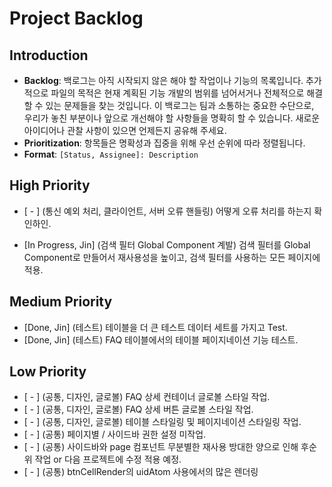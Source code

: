 # Project Backlog

## Introduction

- **Backlog**: 백로그는 아직 시작되지 않은 해야 할 작업이나 기능의 목록입니다.
  추가적으로 파일의 목적은 현재 계획된 기능 개발의 범위를 넘어서거나 전체적으로 해결할 수 있는 문제들을 찾는 것입니다.
  이 백로그는 팀과 소통하는 중요한 수단으로, 우리가 놓친 부분이나 앞으로 개선해야 할 사항들을 명확히 할 수 있습니다.
  새로운 아이디어나 관찰 사항이 있으면 언제든지 공유해 주세요.
- **Prioritization**: 항목들은 명확성과 집중을 위해 우선 순위에 따라 정렬됩니다.
- **Format**: `[Status, Assignee]: Description`

## High Priority

- [ - ] (통신 예외 처리, 클라이언트, 서버 오류 핸들링) 어떻게 오류 처리를 하는지 확인하인.

- [In Progress, Jin] (검색 필터 Global Component 계발) 검색 필터를 Global Component로 만들어서 재사용성을 높이고, 검색 필터를 사용하는 모든 페이지에 적용.

## Medium Priority

- [Done, Jin] (테스트) 테이블을 더 큰 테스트 데이터 세트를 가지고 Test.
- [Done, Jin] (테스트) FAQ 테이블에서의 테이블 페이지네이션 기능 테스트.

## Low Priority

- [ - ] (공통, 디자인, 글로볼) FAQ 상세 컨테이너 글로볼 스타일 작업.
- [ - ] (공통, 디자인, 글로볼) FAQ 상세 버튼 글로볼 스타일 작업.
- [ - ] (공통, 디자인, 글로볼) 테이블 스타일링 및 페이지네이션 스타일링 작업.
- [ - ] (공통) 페이지별 / 사이드바 권한 설정 미작업.
- [ - ] (공통) 사이드바와 page 컴포넌트 무분별한 재사용 방대한 양으로 인해 후순위 작업 or 다음 프로젝트에 수정 적용 예정.
- [ - ] (공통) btnCellRender의 uidAtom 사용에서의 많은 렌더링
